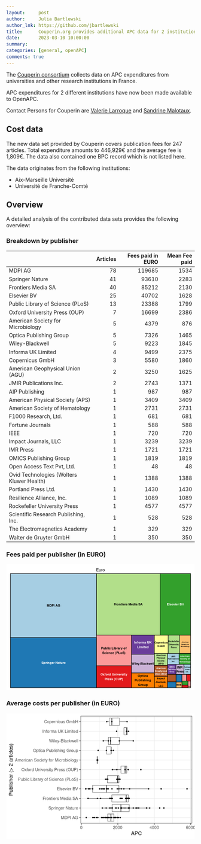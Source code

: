 ```yaml
---
layout:     post
author:     Julia Bartlewski
author_lnk: https://github.com/jbartlewski
title:      Couperin.org provides additional APC data for 2 institutions
date:       2023-03-10 10:00:00
summary:    
categories: [general, openAPC]
comments: true
---
```





The [Couperin consortium](https://couperin.org) collects data on APC expenditures from universities and other research institutions in France. 

APC expenditures for 2 different institutions have now been made available to OpenAPC.

Contact Persons for Couperin are [Valerie Larroque](mailto:valerie.larroque@couperin.org) and [Sandrine Malotaux](mailto:sandrine.malotaux@inp-toulouse.fr).

## Cost data



The new data set provided by Couperin covers publication fees for 247 articles. Total expenditure amounts to 446,929€ and the average fee is 1,809€. The data also contained one BPC record which is not listed here.

The data originates from the following institutions:

- Aix-Marseille Université
- Université de Franche-Comté


## Overview

A detailed analysis of the contributed data sets provides the following overview:

### Breakdown by publisher


|                                          | Articles| Fees paid in EURO| Mean Fee paid|
|:-----------------------------------------|--------:|-----------------:|-------------:|
|MDPI AG                                   |       78|            119685|          1534|
|Springer Nature                           |       41|             93610|          2283|
|Frontiers Media SA                        |       40|             85212|          2130|
|Elsevier BV                               |       25|             40702|          1628|
|Public Library of Science (PLoS)          |       13|             23388|          1799|
|Oxford University Press (OUP)             |        7|             16699|          2386|
|American Society for Microbiology         |        5|              4379|           876|
|Optica Publishing Group                   |        5|              7326|          1465|
|Wiley-Blackwell                           |        5|              9223|          1845|
|Informa UK Limited                        |        4|              9499|          2375|
|Copernicus GmbH                           |        3|              5580|          1860|
|American Geophysical Union (AGU)          |        2|              3250|          1625|
|JMIR Publications Inc.                    |        2|              2743|          1371|
|AIP Publishing                            |        1|               987|           987|
|American Physical Society (APS)           |        1|              3409|          3409|
|American Society of Hematology            |        1|              2731|          2731|
|F1000 Research, Ltd.                      |        1|               681|           681|
|Fortune Journals                          |        1|               588|           588|
|IEEE                                      |        1|               720|           720|
|Impact Journals, LLC                      |        1|              3239|          3239|
|IMR Press                                 |        1|              1721|          1721|
|OMICS Publishing Group                    |        1|              1819|          1819|
|Open Access Text Pvt, Ltd.                |        1|                48|            48|
|Ovid Technologies (Wolters Kluwer Health) |        1|              1388|          1388|
|Portland Press Ltd.                       |        1|              1430|          1430|
|Resilience Alliance, Inc.                 |        1|              1089|          1089|
|Rockefeller University Press              |        1|              4577|          4577|
|Scientific Research Publishing, Inc.      |        1|               528|           528|
|The Electromagnetics Academy              |        1|               329|           329|
|Walter de Gruyter GmbH                    |        1|               350|           350|

### Fees paid per publisher (in EURO)

![plot of chunk tree_couperin_2023_03_10_full](/figure/tree_couperin_2023_03_10_full-1.png)

###  Average costs per publisher (in EURO)

![plot of chunk box_couperin_2023_03_10_publisher_full](/figure/box_couperin_2023_03_10_publisher_full-1.png)
